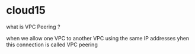 # cloud15
what is VPC Peering ?


when we allow one VPC to another VPC using the same IP addresses yhen this connection is called VPC peering
